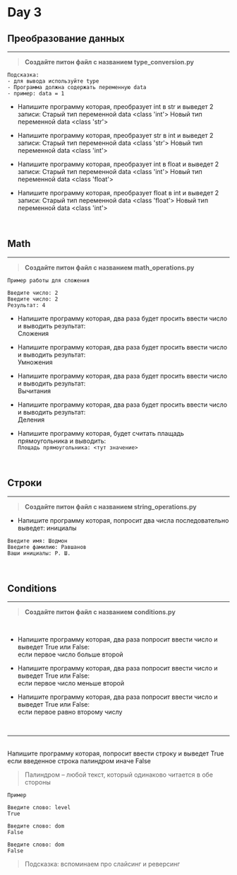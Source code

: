 # Day 3

## Преобразование данных
<hr>

> **Создайте питон файл с названием type_conversion.py**

```
Подсказка: 
- для вывода используйте type
- Программа должна содержать переменную data
- пример: data = 1
```

- Напишите программу которая, преобразует int в str и выведет 2 записи:
Старый тип переменной data <class 'int'>
Новый тип переменной data <class 'str'> 

- Напишите программу которая, преобразует str в int и выведет 2 записи:
Старый тип переменной data <class 'str'>
Новый тип переменной data <class 'int'> 

- Напишите программу которая, преобразует int в float и выведет 2 записи:
Старый тип переменной data <class 'int'>
Новый тип переменной data <class 'float'>

- Напишите программу которая, преобразует float в int и выведет 2 записи:
Старый тип переменной data <class 'float'>
Новый тип переменной data <class 'int'>

<br>

## Math
<hr>

> **Создайте питон файл с названием math_operations.py**

```
Пример работы для сложения

Введите число: 2
Введите число: 2
Результат: 4
```

- Напишите программу которая,
два раза будет просить ввести число и выводить результат:<br>
Сложения

- Напишите программу которая,
два раза будет просить ввести число и выводить результат:<br>
Умножения

- Напишите программу которая,
два раза будет просить ввести число и выводить результат:<br>
Вычитания

- Напишите программу которая,
два раза будет просить ввести число и выводить результат:<br>
Деления

- Напишите программу которая, будет считать плащадь прямоугольника и выводить:<br>
`Площадь прямоугольника: <тут значение>`

<br>

## Строки
<hr>


> **Создайте питон файл с названием string_operations.py**


- Напишите программу которая, попросит два числа последовательно выведет: инициалы


```
Введите имя: Шодмон
Введите фамилию: Равшанов
Ваши инициалы: Р. Ш.
```




<br>

## Conditions
<hr>

> **Создайте питон файл с названием conditions.py**

<br>

- Напишите программу которая, два раза попросит ввести число и выведет True или False:
<br> если первое число больше второй


- Напишите программу которая, два раза попросит ввести число и выведет True или False:
<br> если первое число меньше второй

- Напишите программу которая, два раза попросит ввести число и выведет True или False:
<br> если первое равно второму числу


<br>
<hr>


<br>
Напишите программу которая, попросит ввести строку и выведет True если введенное строка палиндром иначе False

<br>

> Палиндром – любой текст, который одинаково читается в обе стороны

```
Пример

Введите слово: level
True

Введите слово: dom
False

Введите слово: dom
False
```

> Подсказка: вспоминаем про слайсинг и реверсинг

